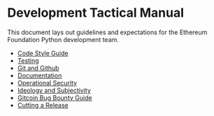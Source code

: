# Development Tactical Manual

This document lays out guidelines and expectations for the Ethereum Foundation
Python development team.


* [Code Style Guide](./style-guide.md)
* [Testing](./testing.md)
* [Git and Github](./git-and-github.md)
* [Documentation](./documentation.md)
* [Operational Security](./opsec.md)
* [Ideology and Subjectivity](./ideology-and-subjectivity.md)
* [Gitcoin Bug Bounty Guide](./bug-bounty-program.md)
* [Cutting a Release](./cutting-a-release.md)
